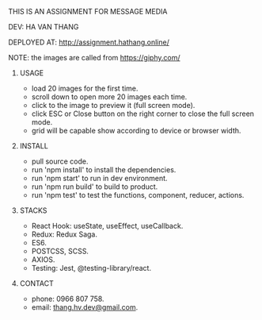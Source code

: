 THIS IS AN ASSIGNMENT FOR MESSAGE MEDIA

DEV: HA VAN THANG

DEPLOYED AT: http://assignment.hathang.online/

NOTE: the images are called from https://giphy.com/

1. USAGE

   - load 20 images for the first time.
   - scroll down to open more 20 images each time.
   - click to the image to preview it (full screen mode).
   - click ESC or Close button on the right corner to close the full screen mode.
   - grid will be capable show according to device or browser width.

2. INSTALL

   - pull source code.
   - run 'npm install' to install the dependencies.
   - run 'npm start' to run in dev environment.
   - run 'npm run build' to build to product.
   - run 'npm test' to test the functions, component, reducer, actions.

3. STACKS

   - React Hook: useState, useEffect, useCallback.
   - Redux: Redux Saga.
   - ES6.
   - POSTCSS, SCSS.
   - AXIOS.
   - Testing: Jest, @testing-library/react.

4. CONTACT

   - phone: 0966 807 758.
   - email: thang.hv.dev@gmail.com.
